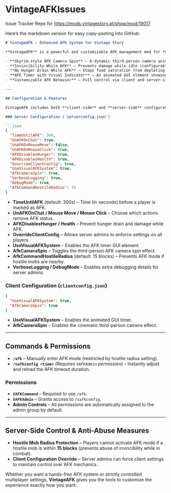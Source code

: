 # VintageAFKIssues
Issue Tracker Repo for https://mods.vintagestory.at/show/mod/19017

Here’s the markdown version for easy copy-pasting into GitHub:  

```markdown
# VintageAFK – Enhanced AFK System for Vintage Story

**VintageAFK** is a powerful and customizable AFK management mod for *Vintage Story*, designed for both single-player and multiplayer. It provides a range of options to improve the AFK experience, including:  

- **Skyrim-style AFK Camera Spin** – A dynamic third-person camera animation when AFK.  
- **Invincibility While AFK** – Prevents damage while idle (configurable).  
- **No Hunger Drain While AFK** – Stops food saturation from depleting.  
- **AFK Timer with Visual Indicator** – An animated GUI element showing time until AFK.  
- **Customizable AFK Behavior** – Full control via client and server-side configurations.  

---

## Configuration & Features  

VintageAFK includes both **client-side** and **server-side** configuration files, which are generated in the `modconfig` folder upon the first run.  

### Server Configuration (`serverconfig.json`)  

```json
{
  "TimeUntilAFK": 300,
  "UnAFKOnChat": true,
  "UnAFKOnMouseMove": false,
  "UnAFKOnMouseClick": true,
  "AFKDisablesHunger": true,
  "AFKDisablesHealth": true,
  "OverrideClientConfig": true,
  "UseVisualAFKSystem": true,
  "AfkCameraSpin": true,
  "VerboseLogging": true,
  "DebugMode": true,
  "AfkCommandHostileRadius": 15
}
```

- **TimeUntilAFK** (default: 300s) – Time (in seconds) before a player is marked as AFK.  
- **UnAFKOnChat / Mouse Move / Mouse Click** – Choose which actions remove AFK status.  
- **AFKDisablesHunger / Health** – Prevent hunger drain and damage while AFK.  
- **OverrideClientConfig** – Allows server admins to enforce settings on all players.  
- **UseVisualAFKSystem** – Enables the AFK timer GUI element.  
- **AfkCameraSpin** – Toggles the third-person AFK camera spin effect.  
- **AfkCommandHostileRadius** (default: 15 blocks) – Prevents AFK mode if hostile mobs are nearby.  
- **VerboseLogging / DebugMode** – Enables extra debugging details for server admins.  

### Client Configuration (`clientconfig.json`)  

```json
{
  "UseVisualAFKSystem": true,
  "AfkCameraSpin": true
}
```

- **UseVisualAFKSystem** – Enables the animated GUI timer.  
- **AfkCameraSpin** – Enables the cinematic third-person camera effect.  

---

## Commands & Permissions  

- **`/afk`** – Manually enter AFK mode (restricted by hostile radius setting).  
- **`/vafkconfig <time>`** *(Requires `VAFKAdmin` permission)* – Instantly adjust and reload the AFK timeout duration.  

### Permissions  

- **`VAFKCommand`** – Required to use `/afk`.  
- **`VAFKAdmin`** – Grants access to `/vafkconfig`.  
- **Admin Controls** – All permissions are automatically assigned to the admin group by default.  

---

## Server-Side Control & Anti-Abuse Measures  

- **Hostile Mob Radius Protection** – Players cannot activate AFK mode if a hostile mob is within **15 blocks** (prevents abuse of invincibility while in combat).  
- **Client Configuration Override** – Server admins can force client settings to maintain control over AFK mechanics.  

Whether you want a hands-free AFK system or strictly controlled multiplayer settings, **VintageAFK** gives you the tools to customize the experience exactly how you want.  
```
